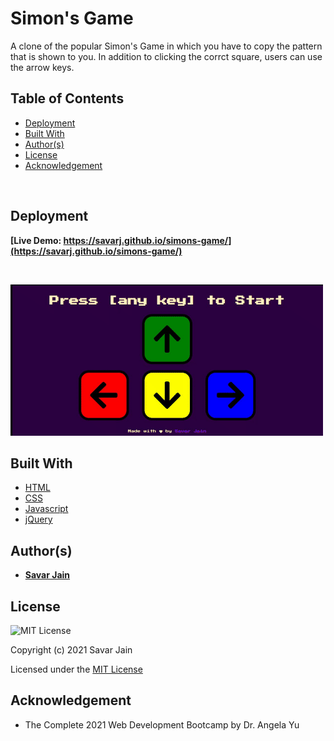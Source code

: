 # Simon's Game

A clone of the popular Simon's Game in which you have to copy the pattern that is shown to you. In addition to clicking the corrct square, users can use the arrow keys.

## Table of Contents

- [Deployment](#deployment)
- [Built With](#built-with)
- [Author(s)](#authors)
- [License](#license)
- [Acknowledgement](#acknowledgement)

</br>

## Deployment

**[Live Demo: https://savarj.github.io/simons-game/](https://savarj.github.io/simons-game/)**

<br>

![Simons-Game](public/images/simons-game.gif)

## Built With

- [HTML](https://developer.mozilla.org/en-US/docs/Web/HTML)
- [CSS](https://developer.mozilla.org/en-US/docs/Web/CSS)
- [Javascript](https://developer.mozilla.org/en-US/docs/Web/JavaScript)
- [jQuery](https://api.jquery.com/)

## Author(s)

- **[Savar Jain](https://jainsavar.com)**

## License

![MIT License](https://camo.githubusercontent.com/c97d380d0a98377c53391026883a89c16ded751eb41f9e57a53e009664447d50/68747470733a2f2f696d672e736869656c64732e696f2f62616467652f6c6963656e73652d4d49542532304c6963656e73652d626c75652e737667)

Copyright (c) 2021 Savar Jain

Licensed under the [MIT License](LICENSE)

## Acknowledgement

- The Complete 2021 Web Development Bootcamp by Dr. Angela Yu
